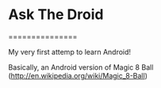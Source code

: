 # Ask The Droid
===============

My very first attemp to learn Android!

Basically, an Android version of Magic 8 Ball (http://en.wikipedia.org/wiki/Magic_8-Ball)
